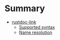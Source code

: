 # Summary

- [rustdoc-link](rustdoc-link.md)
  - [Supported syntax](rustdoc-link/supported-syntax.md)
  - [Name resolution](rustdoc-link/name-resolution.md)

